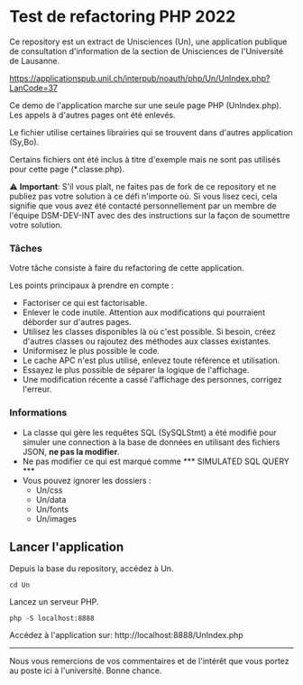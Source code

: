 # Test de refactoring PHP 2022

Ce repository est un extract de Unisciences (Un), une application publique de consultation d'information de la section de Unisciences de l'Université de Lausanne.

https://applicationspub.unil.ch/interpub/noauth/php/Un/UnIndex.php?LanCode=37

Ce demo de l'application marche sur une seule page PHP (UnIndex.php). Les appels à d'autres pages ont été enlevés.

Le fichier utilise certaines librairies qui se trouvent dans d'autres application (Sy,Bo).

Certains fichiers ont été inclus à titre d'exemple mais ne sont pas utilisés pour cette page (*.classe.php).

:warning: **Important**: S'il vous plaît, ne faites pas de fork de ce repository et ne publiez pas votre solution à ce défi n'importe où. Si vous lisez ceci, cela signifie que vous avez été contacté personnellement par un membre de l'équipe DSM-DEV-INT avec des des instructions sur la façon de soumettre votre solution.

### Tâches

Votre tâche consiste à faire du refactoring de cette application.

Les points principaux à prendre en compte :

- Factoriser ce qui est factorisable.
- Enlever le code inutile. Attention aux modifications qui pourraient déborder sur d'autres pages.
- Utilisez les classes disponibles là où c'est possible. Si besoin, créez d'autres classes ou rajoutez des méthodes aux classes existantes.
- Uniformisez le plus possible le code.
- Le cache APC n'est plus utilisé, enlevez toute référence et utilisation.
- Essayez le plus possible de séparer la logique de l'affichage.
- Une modification récente a cassé l'affichage des personnes, corrigez l'erreur.

### Informations

- La classe qui gère les requêtes SQL (SySQLStmt) a été modifié pour simuler une connection à la base de données en utilisant des fichiers JSON, **ne pas la modifier**.
- Ne pas modifier ce qui est marqué comme *** SIMULATED SQL QUERY ***
- Vous pouvez ignorer les dossiers : 
  - Un/css
  - Un/data
  - Un/fonts
  - Un/images


## Lancer l'application

Depuis la base du repository, accédez à Un.

    cd Un

Lancez un serveur PHP.

    php -S localhost:8888

Accédez à l'application sur:  http://localhost:8888/UnIndex.php

---

Nous vous remercions de vos commentaires et de l'intérêt que vous portez au poste ici à l'université. Bonne chance.

